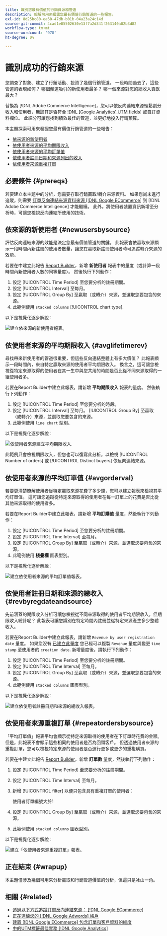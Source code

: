 ```yaml
---
title: 識別您最有價值的行銷資源和管道
description: 瞭解可用來揭露您最有價值行銷管道的一些報告。
exl-id: 8d25bc80-ea60-47db-b01b-04a23a24c14d
source-git-commit: 4cad1e05502630e13f7a2d341f263140a02b3d82
workflow-type: tm+mt
source-wordcount: '978'
ht-degree: 0%

---
```


# 識別成功的行銷來源

您調查了對象、建立了行銷活動、投資了幾個行銷管道。 一段時間過去了，這些管道的表現如何？ 哪個頻道吸引的新使用者最多？ 哪一個來源對您的總收入貢獻最大？

替換為 [!DNL Adobe Commerce Intelligence]，您可以依反向連結來源輕鬆劃分收入和使用者，無論其是否符合 [!DNL [Google Analytics' UTM fields]](https://support.google.com/analytics/answer/1191184?hl=en) 或自訂資料欄位。 此細分可讓您找到績效最佳的管道，並更好地投入行銷預算。

本主題探索可用來發掘您最有價值行銷管道的一些報告：

* [依來源的新使用者](#newusersbysource)
* [依使用者來源的平均期限收入](#avglifetimerev)
* [依使用者來源的平均訂單值](#avgorderval)
* [依使用者註冊日期和來源列出的收入](#revbyregdateandsource)
* [依使用者來源重複訂單](#repeatordersbysource)

## 必要條件 {#prereqs}

若要建立本主題中的分析，您需要存取行銷贏取/轉介來源資料。 如果您尚未進行追蹤，則需要 [訂單反向連結來源資料來源 [!DNL Google ECommerce]](../importing-data/integrations/google-ecommerce.md) 到 [!DNL Adobe Commerce Intelligence] 才能繼續。 此外，將使用者裝置資訊新增至分析時，可讓您檢視反向連結所使用的技術。

## 依來源的新使用者 {#newusersbysource}

評估反向連結來源的效能是決定您最有價值管道的關鍵。 此報表會依贏取來源顯示一段時間內新註冊的使用者數量，讓您在贏取新註冊使用者時可追蹤轉介來源的效能。

若要在中建立此報告 [Report Builder](../../tutorials/using-visual-report-builder.md)，新增 **新使用者** 報表中的量度（或計算一段時間內新使用者人數的同等量度）。 然後執行下列動作：

1. 設定 [!UICONTROL Time Period] 至您要分析的註冊期間。
1. 設定 [!UICONTROL Interval] 至每月。
1. 設定 [!UICONTROL Group By] 至贏取（或轉介）來源，並選取您要包含的來源。
1. 此範例使用 `stacked columns` [!UICONTROL chart type].

以下是視覺化逐步解說：

![建立依來源的新使用者報表。](../../assets/New_Users_by_source.gif)

## 依使用者來源的平均期限收入 {#avglifetimerev}

尋找帶來新使用者的管道很重要，但這些反向連結整體上有多大價值？ 此報表顯示一段時間內，來自特定贏取來源的使用者平均期限收入。 換言之，這可讓您檢視從特定來源取得的使用者在其一生中與您共用的時間是否比從不同來源取得的一組使用者多。

若要在Report Builder中建立此報表，請新增 **平均期限收入** 報表的量度。 然後執行下列動作：

1. 設定 [!UICONTROL Time Period] 至您要分析的時段。
1. 設定 [!UICONTROL Interval] 至每月。
   [!UICONTROL Group By] 至贏取（或轉介）來源，並選取您要包含的來源。
1. 此範例使用 `line chart` 型別。

以下是視覺化逐步解說：

![依使用者來源建立平均期限收入](../../assets/Lifetime_revenue_by_user_source.gif).

此範例只會檢視期限收入，但您也可以復寫此分析，以檢視 [!UICONTROL Number of orders] 或 [!UICONTROL Distinct buyers] 依反向連結來源。

## 依使用者來源的平均訂單值 {#avgorderval}

若要更清楚瞭解使用者從特定贏取來源花費了多少錢，您可以建立報表來檢視其平均訂單值。 這可讓您追蹤從特定來源取得的使用者在每一訂單上的花費是否比從其他來源取得的使用者多。

若要在Report Builder中建立此報表，請新增 **平均訂購值** 量度，然後執行下列動作：

1. 設定 [!UICONTROL Time Period] 至您要分析的註冊期間。
1. 設定 [!UICONTROL Time Interval] 至每月。
1. 設定 [!UICONTROL Group By] 至贏取（或轉介）來源，並選取您要包含的來源。
1. 此範例使用 **棧疊欄** 圖表型別。

以下是視覺化逐步解說：

![建立依使用者來源的平均訂單值報表。](../../assets/Average_order_value_by_source.gif)

## 依使用者註冊日期和來源的總收入 {#revbyregdateandsource}

先前涵蓋的期限收入分析可讓您檢視從不同來源取得的使用者平均期限收入，但期限收入總計呢？ 此報表可讓您識別在特定時間內註冊並從特定來源產生多少整體收入。

若要在Report Builder中建立此報表，請新增 `Revenue by user registration date` 量度。 如果您沒有 [已建立此量度](../../data-user/reports/ess-manage-data-metrics.md) 您已經可以複製 `Revenue` 量度與變更 `time stamp` 至使用者的 `creation date`. 新增量度後，請執行下列動作：

1. 設定 [!UICONTROL Time Period] 至您要分析的註冊期間。
1. 設定 [!UICONTROL Time Interval] 至每月。
1. 設定 [!UICONTROL Group By] 至贏取（或轉介）來源，並選取您要包含的來源。
1. 此範例使用 `stacked columns` 圖表型別。

以下是視覺化逐步解說：

![建立依使用者註冊日期和來源的總收入報表。](../../assets/Revenue_by_user_registration_date_and_source.gif)

## 依使用者來源重複訂單 {#repeatordersbysource}

「平均訂單值」報表平均會顯示從特定來源取得的使用者在下訂單時花費的金額。 但是，此報表不會顯示這些相同的使用者是否為回頭客戶。 但透過使用者來源的重複訂單，您可以檢視特定來源的使用者是否進行更多或更少的重複購買。

若要在中建立此報告 [Report Builder](../../tutorials/using-visual-report-builder.md)，新增 **訂單數** 量度，然後執行下列動作：

1. 設定 [!UICONTROL Time Period] 至您要分析的註冊期間。
1. 設定 [!UICONTROL Time Interval] 至每月。
1. 新增 [!UICONTROL filter] 以便只包含具有重複訂單的使用者：

   使用者訂單編號大於1

1. 設定 [!UICONTROL Group By] 至贏取（或轉介）來源，並選取您要包含的來源。
1. 此範例使用 `stacked columns` 圖表型別。

以下是視覺化逐步解說：

![建立「依使用者來源重複訂單」報表。](../../assets/Repeat_orders_by_user_source.gif)


## 正在結束 {#wrapup}

本主題僅涉及幾個可用來分析贏取和行銷管道價值的分析，但這只是冰山一角。

## 相關 {#related}

* [透過以下方式追蹤訂單反向連結來源： [!DNL Google ECommerce]](../importing-data/integrations/google-ecommerce.md)
* [正在連線您的 [!DNL Google Adwords] 帳戶](../importing-data/integrations/google-adwords.md)
* [建置 [!DNL Google ECommerce] 包含訂單和客戶資料的維度](../data-warehouse-mgr/bldg-google-ecomm-dim.md)
* [中的UTM標籤最佳實務 [!DNL Google Analytics]](../../best-practices/utm-tagging-google.md)
